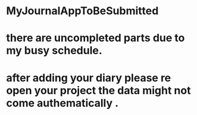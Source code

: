 # MyJournalAppToBeSubmitted
# there are uncompleted parts due to my busy schedule.
# after adding your diary please re open your project  the data might not come authematically .
